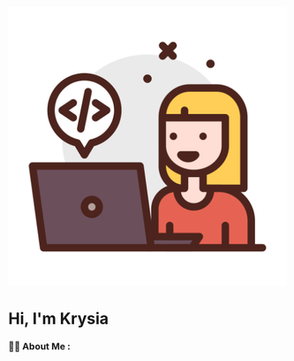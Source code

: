 <div id="header" align="center">
<img src="https://github.com/kldupless/kldupless/blob/main/assets/girl.svg">
</div>

# Hi, I'm Krysia

### :woman_technologist: About Me :
